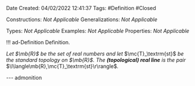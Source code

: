 <br />
<br />

Date Created: 04/02/2022 12:41:37
Tags: #Definition #Closed 

Constructions: _Not Applicable_
Generalizations: _Not Applicable_

Types: _Not Applicable_
Examples: _Not Applicable_
Properties: _Not Applicable_

!!! ad-Definition Definition.

_Let $\mb{R}$ be the set of real numbers and let_ $\mc{T}_\textrm{st}$ _be the standard topology on $\mb{R}$. The **(topological) real line** is the pair_ $\l\langle\mb{R},\mc{T}_\textrm{st}\r\rangle$_._

--- admonition
